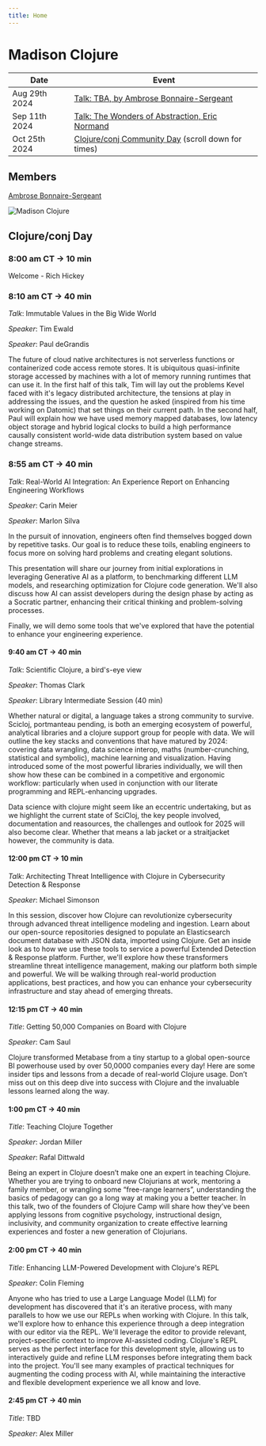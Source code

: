 ```yaml
---
title: Home
---
```


# Madison Clojure

| Date | Event  |
| ------------- | ------------- |
| Aug 29th 2024 | [Talk: TBA, by Ambrose Bonnaire-Sergeant](https://www.meetup.com/madison-clojure-meetup/events/302948127) |
| Sep 11th 2024 | [Talk: The Wonders of Abstraction, Eric Normand](https://www.meetup.com/madison-clojure-meetup/events/301041832/) |
| Oct 25th 2024 | [Clojure/conj Community Day](https://www.meetup.com/madison-clojure-meetup/events/301052487/) (scroll down for times) |

<!--
| 2024-08-07 | (Past) [Talk: Reconsidering Malli Scope, by Ambrose Bonnaire-Sergeant](https://www.meetup.com/madison-clojure-meetup/events/302380344/) |
| 2024-10-02 | TBD |
| 2024-11-06 | TBD |
| 2024-12-04 | TBD |
-->

## Members

[Ambrose Bonnaire-Sergeant](https://ambrosebs.com/)

![Madison Clojure](images/madclj-logo.jpg)

## Clojure/conj Day

### 8:00 am CT → 10 min
Welcome - Rich Hickey

### 8:10 am CT → 40 min

*Talk*: Immutable Values in the Big Wide World

*Speaker*: Tim Ewald

*Speaker*: Paul deGrandis

The future of cloud native architectures is not serverless functions or containerized code access remote stores. It is ubiquitous quasi-infinite storage accessed by machines with a lot of memory running runtimes that can use it. In the first half of this talk, Tim will lay out the problems Kevel faced with it's legacy distributed architecture, the tensions at play in addressing the issues, and the question he asked (inspired from his time working on Datomic) that set things on their current path. In the second half, Paul will explain how we have used memory mapped databases, low latency object storage and hybrid logical clocks to build a high performance causally consistent world-wide data distribution system based on value change streams.

### 8:55 am CT → 40 min

*Talk*: Real-World AI Integration: An Experience Report on Enhancing Engineering Workflows

*Speaker*: Carin Meier

*Speaker*: Marlon Silva

In the pursuit of innovation, engineers often find themselves bogged down by repetitive tasks. Our goal is to reduce these toils, enabling engineers to focus more on solving hard problems and creating elegant solutions.

This presentation will share our journey from initial explorations in leveraging Generative AI as a platform, to benchmarking different LLM models, and researching optimization for Clojure code generation. We'll also discuss how AI can assist developers during the design phase by acting as a Socratic partner, enhancing their critical thinking and problem-solving processes.

Finally, we will demo some tools that we've explored that have the potential to enhance your engineering experience.

#### 9:40 am CT → 40 min

*Talk*: Scientific Clojure, a bird's-eye view

*Speaker*: Thomas Clark

*Speaker*: Library Intermediate Session (40 min)

Whether natural or digital, a language takes a strong community to survive. Scicloj, portmanteau pending, is both an emerging ecosystem of powerful, analytical libraries and a clojure support group for people with data. We will outline the key stacks and conventions that have matured by 2024: covering data wrangling, data science interop, maths (number-crunching, statistical and symbolic), machine learning and visualization. Having introduced some of the most powerful libraries individually, we will then show how these can be combined in a competitive and ergonomic workflow: particularly when used in conjunction with our literate programming and REPL-enhancing upgrades.

Data science with clojure might seem like an eccentric undertaking, but as we highlight the current state of SciCloj, the key people involved, documentation and reasources, the challenges and outlook for 2025 will also become clear. Whether that means a lab jacket or a straitjacket however, the community is data.

#### 12:00 pm CT → 10 min

*Talk*: Architecting Threat Intelligence with Clojure in Cybersecurity Detection & Response

*Speaker*: Michael Simonson

In this session, discover how Clojure can revolutionize cybersecurity through advanced threat intelligence modeling and ingestion. Learn about our open-source repositories designed to populate an Elasticsearch document database with JSON data, imported using Clojure. Get an inside look as to how we use these tools to service a powerful Extended Detection & Response platform. Further, we'll explore how these transformers streamline threat intelligence management, making our platform both simple and powerful. We will be walking through real-world production applications, best practices, and how you can enhance your cybersecurity infrastructure and stay ahead of emerging threats.

#### 12:15 pm CT → 40 min

*Title*: Getting 50,000 Companies on Board with Clojure

*Speaker*: Cam Saul

Clojure transformed Metabase from a tiny startup to a global open-source BI powerhouse used by over 50,0000 companies every day! Here are some insider tips and lessons from a decade of real-world Clojure usage. Don’t miss out on this deep dive into success with Clojure and the invaluable lessons learned along the way.

#### 1:00 pm CT → 40 min

*Title*: Teaching Clojure Together

*Speaker*: Jordan Miller

*Speaker*: Rafal Dittwald

Being an expert in Clojure doesn’t make one an expert in teaching Clojure. Whether you are trying to onboard new Clojurians at work, mentoring a family member, or wrangling some “free-range learners”, understanding the basics of pedagogy can go a long way at making you a better teacher. In this talk, two of the founders of Clojure Camp will share how they’ve been applying lessons from cognitive psychology, instructional design, inclusivity, and community organization to create effective learning experiences and foster a new generation of Clojurians.


#### 2:00 pm CT → 40 min

*Title*: Enhancing LLM-Powered Development with Clojure's REPL

*Speaker*: Colin Fleming

Anyone who has tried to use a Large Language Model (LLM) for development has discovered that it's an iterative process, with many parallels to how we use our REPLs when working with Clojure. In this talk, we'll explore how to enhance this experience through a deep integration with our editor via the REPL. We'll leverage the editor to provide relevant, project-specific context to improve AI-assisted coding. Clojure's REPL serves as the perfect interface for this development style, allowing us to interactively guide and refine LLM responses before integrating them back into the project. You'll see many examples of practical techniques for augmenting the coding process with AI, while maintaining the interactive and flexible development experience we all know and love.


#### 2:45 pm CT → 40 min

*Title*: TBD

*Speaker*: Alex Miller
